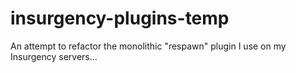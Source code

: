 # insurgency-plugins-temp

An attempt to refactor the monolithic "respawn" plugin I use on my Insurgency servers...
